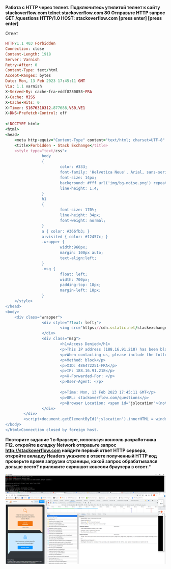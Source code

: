 **Работа c HTTP через телнет.
Подключитесь утилитой телнет к сайту stackoverflow.com telnet stackoverflow.com 80
Отправьте HTTP запрос
GET /questions HTTP/1.0
HOST: stackoverflow.com
[press enter]
[press enter]**

Ответ 
```rb
HTTP/1.1 403 Forbidden
Connection: close
Content-Length: 1918
Server: Varnish
Retry-After: 0
Content-Type: text/html
Accept-Ranges: bytes
Date: Mon, 13 Feb 2023 17:45:11 GMT
Via: 1.1 varnish
X-Served-By: cache-fra-eddf8230053-FRA
X-Cache: MISS
X-Cache-Hits: 0
X-Timer: S1676310312.877688,VS0,VE1
X-DNS-Prefetch-Control: off

<!DOCTYPE html>
<html>
<head>
    <meta http-equiv="Content-Type" content="text/html; charset=UTF-8" />
    <title>Forbidden - Stack Exchange</title>
    <style type="text/css">
                body
                {
                        color: #333;
                        font-family: 'Helvetica Neue', Arial, sans-serif;
                        font-size: 14px;
                        background: #fff url('img/bg-noise.png') repeat left top;
                        line-height: 1.4;
                }
                h1
                {
                        font-size: 170%;
                        line-height: 34px;
                        font-weight: normal;
                }
                a { color: #366fb3; }
                a:visited { color: #12457c; }
                .wrapper {
                        width:960px;
                        margin: 100px auto;
                        text-align:left;
                }
                .msg {
                        float: left;
                        width: 700px;
                        padding-top: 18px;
                        margin-left: 18px;
                }
    </style>
</head>
<body>
    <div class="wrapper">
                <div style="float: left;">
                        <img src="https://cdn.sstatic.net/stackexchange/img/apple-touch-icon.png" alt="Stack Exchange" />
                </div>
                <div class="msg">
                        <h1>Access Denied</h1>
                        <p>This IP address (188.16.91.218) has been blocked from access to our services. If you believe this to be in error, please contact us at <a href="mailto:team@stackexchange.com?Subject=Blocked%20188.16.91.218%20(Request%20ID%3A%20486472251-FRA)">team@stackexchange.com</a>.</p>
                        <p>When contacting us, please include the following information in the email:</p>
                        <p>Method: block</p>
                        <p>XID: 486472251-FRA</p>
                        <p>IP: 188.16.91.218</p>
                        <p>X-Forwarded-For: </p>
                        <p>User-Agent: </p>

                        <p>Time: Mon, 13 Feb 2023 17:45:11 GMT</p>
                        <p>URL: stackoverflow.com/questions</p>
                        <p>Browser Location: <span id="jslocation">(not loaded)</span></p>
                </div>
        </div>
        <script>document.getElementById('jslocation').innerHTML = window.location.href;</script>
</body>
</html>Connection closed by foreign host.
```

**Повторите задание 1 в браузере, используя консоль разработчика F12.
откройте вкладку Network
отправьте запрос http://stackoverflow.com
найдите первый ответ HTTP сервера, откройте вкладку Headers
укажите в ответе полученный HTTP код
проверьте время загрузки страницы, какой запрос обрабатывался дольше всего?
приложите скриншот консоли браузера в ответ.***




![Image alt](https://github.com/ryzhakovks/03-sysadmin-06-net/blob/main/23.png)

